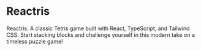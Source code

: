 # Reactris
Reactris: A classic Tetris game built with React, TypeScript, and Tailwind CSS. Start stacking blocks and challenge yourself in this modern take on a timeless puzzle game!
